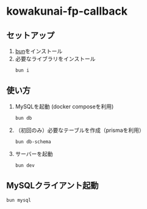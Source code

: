# kowakunai-fp-callback

## セットアップ

1. [bun](https://bun.sh/)をインストール
2. 必要なライブラリをインストール
   ```
   bun i
   ```

## 使い方

1. MySQLを起動 (docker composeを利用)
   ```
   bun db
   ```
2. （初回のみ）必要なテーブルを作成（prismaを利用）
   ```
   bun db-schema
   ```
3. サーバーを起動
   ```
   bun dev
   ```

## MySQLクライアント起動

```
bun mysql
```
